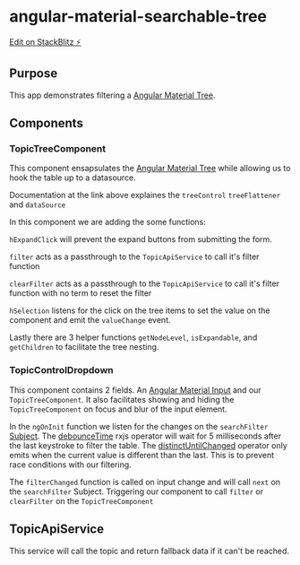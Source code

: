 # angular-material-searchable-tree

[Edit on StackBlitz ⚡️](https://stackblitz.com/edit/angular-material-searchable-tree)

## Purpose
This app demonstrates filtering a [Angular Material Tree](https://material.angular.io/components/tree). 

## Components
### TopicTreeComponent
This component ensapsulates the [Angular Material Tree](https://material.angular.io/components/tree) while allowing us to hook the table up to a datasource.

Documentation at the link above explaines the `treeControl` `treeFlattener` and `dataSource` 

In this component we are adding the some functions:

`hExpandClick` will prevent the expand buttons from submitting the form. 

`filter` acts as a passthrough to the `TopicApiService` to call it's filter function

`clearFilter` acts as a passthrough to the `TopicApiService` to call it's filter function with no term to reset the filter

`hSelection` listens for the click on the tree items to set the value on the component and emit the `valueChange` event.

Lastly there are 3 helper functions `getNodeLevel`, `isExpandable`, and `getChildren` to facilitate the tree nesting.

### TopicControlDropdown
This component contains 2 fields. An [Angular Material Input](https://material.angular.io/components/input/overview) and our `TopicTreeComponent`. It also facilitates showing and hiding the `TopicTreeComponent` on focus and blur of the input element.

In the `ngOnInit` function we listen for the changes on the `searchFilter` [Subject](https://rxjs-dev.firebaseapp.com/guide/subject). The [debounceTime](https://rxjs-dev.firebaseapp.com/api/operators/debounceTime) rxjs operator will wait for 5 milliseconds after the last keystroke to filter the table. The [distinctUntilChanged](https://rxjs-dev.firebaseapp.com/api/operators/distinctUntilChanged) operator only emits when the current value is different than the last. This is to prevent race conditions with our filtering.

The `filterChanged` function is called on input change and will call `next` on the `searchFilter` Subject. Triggering our component to call `filter` or `clearFilter` on the `TopicTreeComponent`

## TopicApiService
This service will call the topic and return fallback data if it can't be reached.